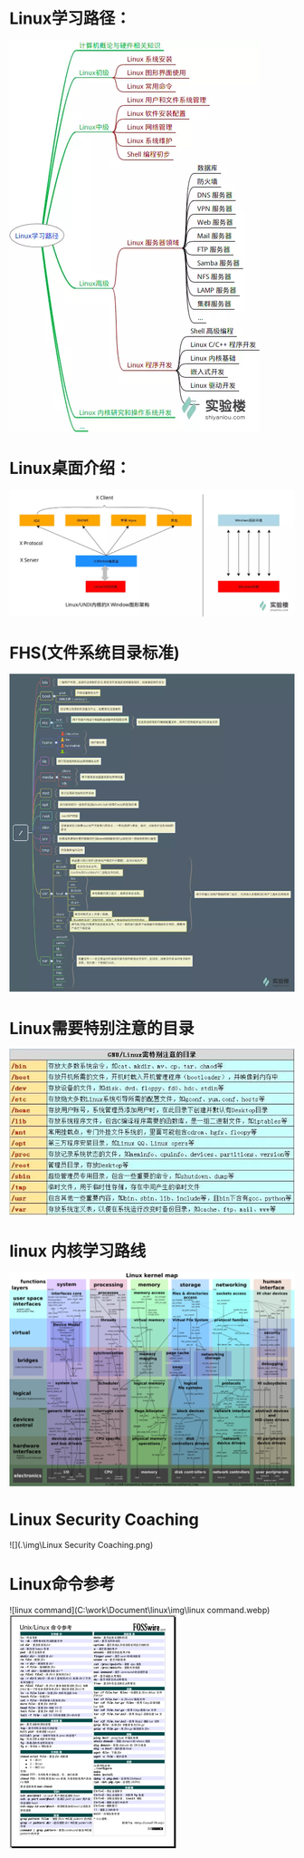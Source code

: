 # Linux学习路径：

![](.\img\228680-eb8a4fa345c9611c.webp)



# Linux桌面介绍：

![](.\img\228680-abe46854b51ef283.webp)

# FHS(文件系统目录标准)

![](.\img\228680-3929a10a52901187.webp)



# Linux需要特别注意的目录

![](.\img\228680-eb5e50607bf72e52.webp)



# linux 内核学习路线

![](.\img\189732-78a9f82e22e58bae.png)



# Linux Security Coaching

![](.\img\Linux Security Coaching.png)

# Linux命令参考

![linux command](C:\work\Document\linux\img\linux command.webp)![](.\img\linuxcommand.png)